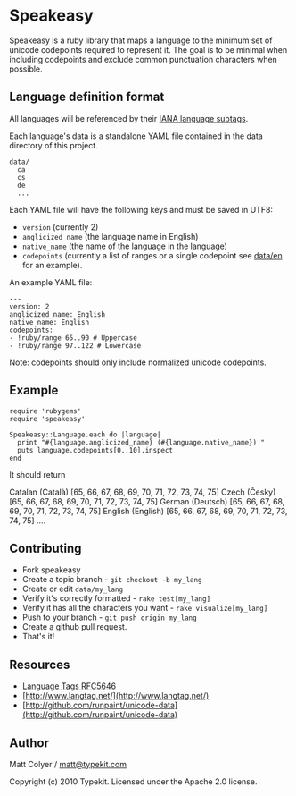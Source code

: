 # Speakeasy

Speakeasy is a ruby library that maps a language to the minimum set of
unicode codepoints required to represent it. The goal is to be minimal
when including codepoints and exclude common punctuation characters when
possible.

## Language definition format

All languages will be referenced by their [IANA language subtags][iana].

Each language's data is a standalone YAML file contained in the data directory
of this project.

    data/
      ca
      cs
      de
      ...

Each YAML file will have the following keys and must be saved in UTF8:

* `version` (currently 2)
* `anglicized_name` (the language name in English)
* `native_name` (the name of the language in the language)
* `codepoints` (currently a list of ranges or a single codepoint see [data/en](tree/master/data/en) for an example).

An example YAML file:

    ---
    version: 2
    anglicized_name: English
    native_name: English
    codepoints:
    - !ruby/range 65..90 # Uppercase
    - !ruby/range 97..122 # Lowercase

Note: codepoints should only include normalized unicode codepoints.

## Example

    require 'rubygems'
    require 'speakeasy'

    Speakeasy::Language.each do |language|
      print "#{language.anglicized_name} (#{language.native_name}) "
      puts language.codepoints[0..10].inspect
    end

It should return

  Catalan (Català) [65, 66, 67, 68, 69, 70, 71, 72, 73, 74, 75]
  Czech (Česky) [65, 66, 67, 68, 69, 70, 71, 72, 73, 74, 75]
  German (Deutsch) [65, 66, 67, 68, 69, 70, 71, 72, 73, 74, 75]
  English (English) [65, 66, 67, 68, 69, 70, 71, 72, 73, 74, 75]
  ....

## Contributing

* Fork speakeasy
* Create a topic branch - `git checkout -b my_lang`
* Create or edit `data/my_lang`
* Verify it's correctly formatted - `rake test[my_lang]`
* Verify it has all the characters you want - `rake visualize[my_lang]`
* Push to your branch - `git push origin my_lang`
* Create a github pull request.
* That's it!


## Resources

* [Language Tags RFC5646](http://tools.ietf.org/rfc/bcp/bcp47.txt)
* [http://www.langtag.net/](http://www.langtag.net/)
* [http://github.com/runpaint/unicode-data](http://github.com/runpaint/unicode-data)


## Author

Matt Colyer / matt@typekit.com

Copyright (c) 2010 Typekit. Licensed under the Apache 2.0 license.


[iana]: http://www.iana.org/assignments/language-subtag-registry
